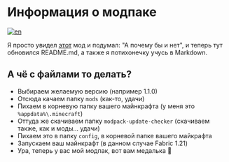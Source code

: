 # Информация о модпаке 
[![en](https://img.shields.io/badge/lang-en-red.svg)](https://github.com/jonatasemidio/multilanguage-readme-pattern/blob/master/README.md)

Я просто увидел [этот](https://modrinth.com/mod/modpack-update-checker) мод и подумал: "А почему бы и нет", и теперь тут обновился README.md, а также я потихонечку учусь в Markdown.

## А чё с файлами то делать?
- Выбираем желаемую версию (например 1.1.0)
- Отсюда качаем папку `mods` (как-то, удачи)
- Пихаем в корневую папку вашего майнкрафта (у меня это `%appdata%\.minecraft`)
- Оттуда же скачиваем папку `modpack-update-checker` (скачиваем также, как и моды... удачи)
- Пихаем это в папку `config`, в корневой папке вашего майкрафта
- Запускаем ваш майнкрафт (в данном случае Fabric 1.21)
- Ура, теперь у вас мой модпак, вот вам медалька 🥈
